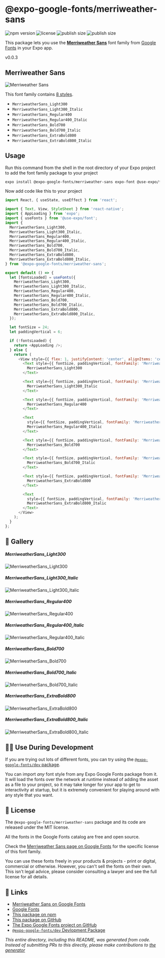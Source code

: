 # @expo-google-fonts/merriweather-sans

![npm version](https://flat.badgen.net/npm/v/@expo-google-fonts/merriweather-sans)
![license](https://flat.badgen.net/github/license/expo/google-fonts)
![publish size](https://flat.badgen.net/packagephobia/install/@expo-google-fonts/merriweather-sans)
![publish size](https://flat.badgen.net/packagephobia/publish/@expo-google-fonts/merriweather-sans)

This package lets you use the [**Merriweather Sans**](https://fonts.google.com/specimen/Merriweather+Sans) font family from [Google Fonts](https://fonts.google.com/) in your Expo app.

v0.0.3

## Merriweather Sans

![Merriweather Sans](./font-family.png)

This font family contains [8 styles](#-gallery).

- `MerriweatherSans_Light300`
- `MerriweatherSans_Light300_Italic`
- `MerriweatherSans_Regular400`
- `MerriweatherSans_Regular400_Italic`
- `MerriweatherSans_Bold700`
- `MerriweatherSans_Bold700_Italic`
- `MerriweatherSans_ExtraBold800`
- `MerriweatherSans_ExtraBold800_Italic`

## Usage

Run this command from the shell in the root directory of your Expo project to add the font family package to your project
```sh
expo install @expo-google-fonts/merriweather-sans expo-font @use-expo/font
```

Now add code like this to your project
```js
import React, { useState, useEffect } from 'react';

import { Text, View, StyleSheet } from 'react-native';
import { AppLoading } from 'expo';
import { useFonts } from '@use-expo/font';
import {
  MerriweatherSans_Light300,
  MerriweatherSans_Light300_Italic,
  MerriweatherSans_Regular400,
  MerriweatherSans_Regular400_Italic,
  MerriweatherSans_Bold700,
  MerriweatherSans_Bold700_Italic,
  MerriweatherSans_ExtraBold800,
  MerriweatherSans_ExtraBold800_Italic,
} from '@expo-google-fonts/merriweather-sans';

export default () => {
  let [fontsLoaded] = useFonts({
    MerriweatherSans_Light300,
    MerriweatherSans_Light300_Italic,
    MerriweatherSans_Regular400,
    MerriweatherSans_Regular400_Italic,
    MerriweatherSans_Bold700,
    MerriweatherSans_Bold700_Italic,
    MerriweatherSans_ExtraBold800,
    MerriweatherSans_ExtraBold800_Italic,
  });

  let fontSize = 24;
  let paddingVertical = 6;

  if (!fontsLoaded) {
    return <AppLoading />;
  } else {
    return (
      <View style={{ flex: 1, justifyContent: 'center', alignItems: 'center' }}>
        <Text style={{ fontSize, paddingVertical, fontFamily: 'MerriweatherSans_Light300' }}>
          MerriweatherSans_Light300
        </Text>

        <Text style={{ fontSize, paddingVertical, fontFamily: 'MerriweatherSans_Light300_Italic' }}>
          MerriweatherSans_Light300_Italic
        </Text>

        <Text style={{ fontSize, paddingVertical, fontFamily: 'MerriweatherSans_Regular400' }}>
          MerriweatherSans_Regular400
        </Text>

        <Text
          style={{ fontSize, paddingVertical, fontFamily: 'MerriweatherSans_Regular400_Italic' }}>
          MerriweatherSans_Regular400_Italic
        </Text>

        <Text style={{ fontSize, paddingVertical, fontFamily: 'MerriweatherSans_Bold700' }}>
          MerriweatherSans_Bold700
        </Text>

        <Text style={{ fontSize, paddingVertical, fontFamily: 'MerriweatherSans_Bold700_Italic' }}>
          MerriweatherSans_Bold700_Italic
        </Text>

        <Text style={{ fontSize, paddingVertical, fontFamily: 'MerriweatherSans_ExtraBold800' }}>
          MerriweatherSans_ExtraBold800
        </Text>

        <Text
          style={{ fontSize, paddingVertical, fontFamily: 'MerriweatherSans_ExtraBold800_Italic' }}>
          MerriweatherSans_ExtraBold800_Italic
        </Text>
      </View>
    );
  }
};

```

## 🔡 Gallery

##### MerriweatherSans_Light300
![MerriweatherSans_Light300](./f616380e06211b4f761656da4fa581a7d0342e10ef56f5be45bee9306dfc3a9b.ttf.png)

##### MerriweatherSans_Light300_Italic
![MerriweatherSans_Light300_Italic](./05ca1d14a17191d43a6d7622e29059462800af4da0f507c95243b2bad8fa630c.ttf.png)

##### MerriweatherSans_Regular400
![MerriweatherSans_Regular400](./6bed429e28f419d7f2a83544104f8c0561a37b088ae9f84c2bcd7400c2589dea.ttf.png)

##### MerriweatherSans_Regular400_Italic
![MerriweatherSans_Regular400_Italic](./2064c7a30f875f7364657c94031f67a4ec37225a03e604d81190ef884df6b744.ttf.png)

##### MerriweatherSans_Bold700
![MerriweatherSans_Bold700](./fa38d2e5c8adaa4e200490a344d5cf28495405d0d83c6a0620bef8510853c9ac.ttf.png)

##### MerriweatherSans_Bold700_Italic
![MerriweatherSans_Bold700_Italic](./5c33c69255f4345f6510aeb92fb1edd05495c99313368face8b8c9f996bf5545.ttf.png)

##### MerriweatherSans_ExtraBold800
![MerriweatherSans_ExtraBold800](./344758d11e4f83c18b0998f11d76dfc215dabfffa863207739c8a99248ec5f89.ttf.png)

##### MerriweatherSans_ExtraBold800_Italic
![MerriweatherSans_ExtraBold800_Italic](./45321dfdc3c655bfed2b7abc7fb30131d49e307233bf42d8a8d477135890fc04.ttf.png)


## 👩‍💻 Use During Development

If you are trying out lots of different fonts, you can try using the [`@expo-google-fonts/dev` package](https://github.com/expo/google-fonts/tree/master/font-packages/dev#readme).

You can import *any* font style from any Expo Google Fonts package from it. It will load the fonts
over the network at runtime instead of adding the asset as a file to your project, so it may take longer
for your app to get to interactivity at startup, but it is extremely convenient
for playing around with any style that you want.

## 📖 License

The `@expo-google-fonts/merriweather-sans` package and its code are released under the MIT license.

All the fonts in the Google Fonts catalog are free and open source.

Check the [Merriweather Sans page on Google Fonts](https://fonts.google.com/specimen/Merriweather+Sans) for the specific license of this font family.

You can use these fonts freely in your products & projects - print or digital, commercial or otherwise. However, you can't sell the fonts on their own. This isn't legal advice, please consider consulting a lawyer and see the full license for all details.

## 🔗 Links

- [Merriweather Sans on Google Fonts](https://fonts.google.com/specimen/Merriweather+Sans)
- [Google Fonts](https://fonts.google.com/)
- [This package on npm](https://www.npmjs.com/package/@expo-google-fonts/merriweather-sans)
- [This package on GitHub](https://github.com/expo/google-fonts/tree/master/font-packages/merriweather-sans)
- [The Expo Google Fonts project on GitHub](https://github.com/expo/google-fonts)
- [`@expo-google-fonts/dev` Devlopment Package](https://github.com/expo/google-fonts/tree/master/font-packages/dev)


*This entire directory, including this README, was generated from code. Instead of submitting PRs to this directly, please make contributions to [the generator](https://github.com/expo/google-fonts/tree/master/packages/generator)*
